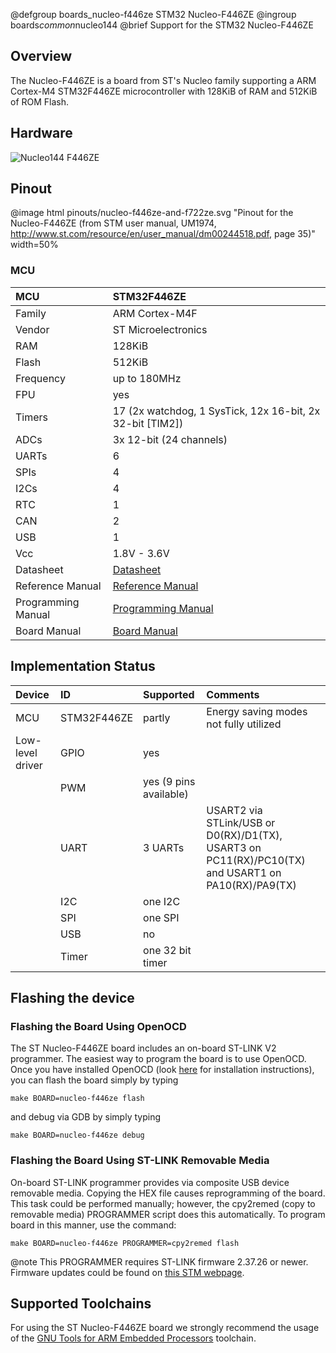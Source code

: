 @defgroup    boards_nucleo-f446ze STM32 Nucleo-F446ZE
@ingroup     boards*common*nucleo144
@brief       Support for the STM32 Nucleo-F446ZE

## Overview

The Nucleo-F446ZE is a board from ST's Nucleo family supporting a ARM Cortex-M4
STM32F446ZE microcontroller with 128KiB of RAM and 512KiB of ROM Flash.

## Hardware

![Nucleo144 F446ZE](https://raw.githubusercontent.com/wiki/RIOT-OS/RIOT/images/nucleo144-board.png)

## Pinout

@image html pinouts/nucleo-f446ze-and-f722ze.svg "Pinout for the Nucleo-F446ZE (from STM user manual, UM1974, http://www.st.com/resource/en/user_manual/dm00244518.pdf, page 35)" width=50%

### MCU

| MCU        | STM32F446ZE       |
|:---------- |:----------------- |
| Family     | ARM Cortex-M4F    |
| Vendor     | ST Microelectronics |
| RAM        | 128KiB            |
| Flash      | 512KiB            |
| Frequency  | up to 180MHz      |
| FPU        | yes               |
| Timers     | 17 (2x watchdog, 1 SysTick, 12x 16-bit, 2x 32-bit [TIM2]) |
| ADCs       | 3x 12-bit (24 channels) |
| UARTs      | 6                 |
| SPIs       | 4                 |
| I2Cs       | 4                 |
| RTC        | 1                 |
| CAN        | 2                 |
| USB        | 1                 |
| Vcc        | 1.8V - 3.6V       |
| Datasheet  | [Datasheet](http://www.st.com/resource/en/datasheet/stm32f446ze.pdf) |
| Reference Manual | [Reference Manual](https://www.st.com/resource/en/reference_manual/dm00135183.pdf) |
| Programming Manual | [Programming Manual](https://www.st.com/resource/en/programming_manual/dm00046982.pdf) |
| Board Manual | [Board Manual](https://www.st.com/resource/en/user_manual/dm00244518.pdf)|

## Implementation Status

| Device | ID        | Supported | Comments  |
|:------------- |:------------- |:------------- |:------------- |
| MCU        | STM32F446ZE   | partly    | Energy saving modes not fully utilized |
| Low-level driver | GPIO    | yes       | |
|        | PWM       | yes (9 pins available)    |  |
|        | UART      | 3 UARTs       | USART2 via STLink/USB or D0(RX)/D1(TX), USART3 on PC11(RX)/PC10(TX) and USART1 on PA10(RX)/PA9(TX) |
|        | I2C       | one I2C       | |
|        | SPI       | one SPI       | |
|        | USB       | no        | |
|        | Timer     | one 32 bit timer      | |

## Flashing the device

### Flashing the Board Using OpenOCD

The ST Nucleo-F446ZE board includes an on-board ST-LINK V2 programmer. The
easiest way to program the board is to use OpenOCD. Once you have installed
OpenOCD (look [here](https://github.com/RIOT-OS/RIOT/wiki/OpenOCD) for
installation instructions), you can flash the board simply by typing

```
make BOARD=nucleo-f446ze flash
```
and debug via GDB by simply typing
```
make BOARD=nucleo-f446ze debug
```

### Flashing the Board Using ST-LINK Removable Media

On-board ST-LINK programmer provides via composite USB device removable media.
Copying the HEX file causes reprogramming of the board. This task
could be performed manually; however, the cpy2remed (copy to removable
media) PROGRAMMER script does this automatically. To program board in
this manner, use the command:
```
make BOARD=nucleo-f446ze PROGRAMMER=cpy2remed flash
```
@note This PROGRAMMER requires ST-LINK firmware 2.37.26 or newer. Firmware updates
could be found on [this STM webpage](https://www.st.com/en/development-tools/stsw-link007.html).

## Supported Toolchains

For using the ST Nucleo-F446ZE board we strongly recommend the usage of the
[GNU Tools for ARM Embedded Processors](https://launchpad.net/gcc-arm-embedded)
toolchain.

